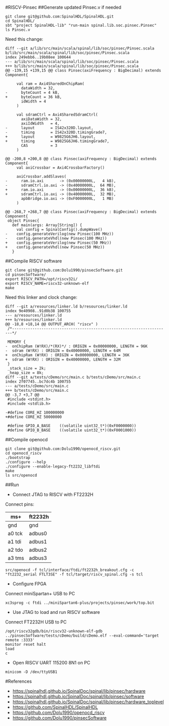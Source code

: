 
#RISCV-Pinsec
##Generate updated Pinsec.v if needed
```
git clone git@github.com:SpinalHDL/SpinalHDL.git
cd SpinalHDL/
sbt "project SpinalHDL-lib" "run-main spinal.lib.soc.pinsec.Pinsec"
ls Pinsec.v
```
Need this change:
```
diff --git a/lib/src/main/scala/spinal/lib/soc/pinsec/Pinsec.scala b/lib/src/main/scala/spinal/lib/soc/pinsec/Pinsec.scala
index 249ebb6..19b08ee 100644
--- a/lib/src/main/scala/spinal/lib/soc/pinsec/Pinsec.scala
+++ b/lib/src/main/scala/spinal/lib/soc/pinsec/Pinsec.scala
@@ -139,15 +139,15 @@ class Pinsec(axiFrequency : BigDecimal) extends Component{
 
     val ram = Axi4SharedOnChipRam(
       dataWidth = 32,
-      byteCount = 4 kB,
+      byteCount = 36 kB,
       idWidth = 4
     )
 
     val sdramCtrl = Axi4SharedSdramCtrl(
       axiDataWidth = 32,
       axiIdWidth   = 4,
-      layout       = IS42x320D.layout,
-      timing       = IS42x320D.timingGrade7,
+      layout       = W9825G6JH6.layout,
+      timing       = W9825G6JH6.timingGrade7,
       CAS          = 3
     )
 
@@ -200,8 +200,8 @@ class Pinsec(axiFrequency : BigDecimal) extends Component{
     val axiCrossbar = Axi4CrossbarFactory()
 
     axiCrossbar.addSlaves(
-      ram.io.axi       -> (0x00000000L,   4 kB),
-      sdramCtrl.io.axi -> (0x40000000L,  64 MB),
+      ram.io.axi       -> (0x00000000L,  36 kB),
+      sdramCtrl.io.axi -> (0x40000000L,  32 MB),
       apbBridge.io.axi -> (0xF0000000L,   1 MB)
     )
 
@@ -268,7 +268,7 @@ class Pinsec(axiFrequency : BigDecimal) extends Component{
 object Pinsec{
   def main(args: Array[String]) {
     val config = SpinalConfig().dumpWave()
-    config.generateVerilog(new Pinsec(100 MHz))
-    config.generateVhdl(new Pinsec(100 MHz))
+    config.generateVerilog(new Pinsec(50 MHz))
+    config.generateVhdl(new Pinsec(50 MHz))
   }
```
##Compile RISCV software
```
git clone git@github.com:Dolu1990/pinsecSoftware.git
cd pinsecSoftware/
export RISCV_PATH=/opt/riscv32i/
export RISCV_NAME=riscv32-unknown-elf
make
```
Need this linker and clock change:
```
diff --git a/resources/linker.ld b/resources/linker.ld
index 9e40908..91d0b38 100755
--- a/resources/linker.ld
+++ b/resources/linker.ld
@@ -18,8 +18,14 @@ OUTPUT_ARCH( "riscv" )
 /*----------------------------------------------------------------------*/
 
 MEMORY {
-  onChipRam (W!RX)/*(RX)*/ : ORIGIN = 0x00000000, LENGTH = 96K
-  sdram (W!RX) : ORIGIN = 0x40000000, LENGTH = 64M
+  onChipRam (W!RX) : ORIGIN = 0x00000000, LENGTH = 36K
+  sdram (W!RX) : ORIGIN = 0x40000000, LENGTH = 32M
 }
 _stack_size = 2k;
 _heap_size = 8k;
diff --git a/tests/cDemo/src/main.c b/tests/cDemo/src/main.c
index 2f07745..bc7dc4b 100755
--- a/tests/cDemo/src/main.c
+++ b/tests/cDemo/src/main.c
@@ -3,7 +3,7 @@
 #include <stdint.h>
 #include <stdlib.h>
 
-#define CORE_HZ 100000000
+#define CORE_HZ 50000000
 
 #define GPIO_A_BASE    ((volatile uint32_t*)(0xF0000000))
 #define GPIO_B_BASE    ((volatile uint32_t*)(0xF0001000))
```
##Compile openocd
```
git clone git@github.com:Dolu1990/openocd_riscv.git
cd openocd_riscv
./bootstrap
./configure --help
./configure --enable-legacy-ft2232_libftdi
make
ls src/openocd
```
##Run

 - Connect JTAG to RISCV with FT2232H 

Connect pins: 

ms+ | ft2232h
----|--------
gnd |gnd
a0 tck |adbus0
a1 tdi |adbus1
a2 tdo |adbus2
a3 tms |adbus3

```
src/openocd -f tcl/interface/ftdi/ft2232h_breakout.cfg -c "ft2232_serial FTLT3SE" -f tcl/target/riscv_spinal.cfg -s tcl
```
 - Configure FPGA
 
Connect miniSpartan+ USB to PC
```
xc3sprog -c ftdi ../miniSpartan6-plus/projects/pinsec/work/top.bit
```
 - Use JTAG to load and run RISCV software
 
Connect FT2232H USB to PC
```
/opt/riscv32gdb/bin/riscv32-unknown-elf-gdb ../pinsecSoftware/tests/cDemo/build/cDemo.elf --eval-command='target remote :3333'
monitor reset halt
load
c
```
 - Open RISCV UART 115200 8N1 on PC
```
minicom -D /dev/ttyUSB1 
```
#References
 - https://spinalhdl.github.io/SpinalDoc/spinal/lib/pinsec/hardware
 - https://spinalhdl.github.io/SpinalDoc/spinal/lib/pinsec/software
 - https://spinalhdl.github.io/SpinalDoc/spinal/lib/pinsec/hardware_toplevel 
 - https://github.com/SpinalHDL/SpinalHDL
 - https://github.com/Dolu1990/openocd_riscv
 - https://github.com/Dolu1990/pinsecSoftware
